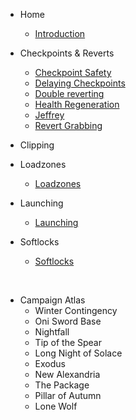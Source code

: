 <!-- docs/_sidebar.md -->
- Home
    - [Introduction](README.md "Introduction")
- Checkpoints & Reverts
    - [Checkpoint Safety](checkpoints/checkpoint-safety.md "Checkpoint Safety")
    - [Delaying Checkpoints](checkpoints/delaying-checkpoints.md "Delaying Checkpoints")
    - [Double reverting](checkpoints/double-reverting.md "Double reverting")
    - [Health Regeneration](checkpoints/health-regen.md "Health Regeneration")
    - [Jeffrey](checkpoints/jeffrey.md "Jeffrey")
    - [Revert Grabbing](checkpoints/revert-grabbing.md "Revert Grabbing")
- Clipping
    
- Loadzones 
    - [Loadzones](loadzone.md "Loadzones")
- Launching
    - [Launching](launching.md "Loadzones")
- Softlocks
    - [Softlocks](softlock.md "Softlocks")

_‎‎‎‎‎‎‎_

- Campaign Atlas
    - Winter Contingency
    - Oni Sword Base
    - Nightfall
    - Tip of the Spear
    - Long Night of Solace
    - Exodus
    - New Alexandria
    - The Package
    - Pillar of Autumn
    - Lone Wolf

